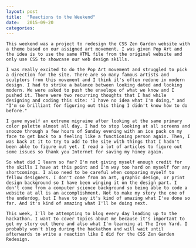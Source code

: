 ```yaml
---
layout: post
title:  "Reactions to the Weekend"
date:   2015-09-20
categories: 
---
```


    This weekend was a project to redesign the CSS Zen Garden website with a theme based on our assigned art movement. I was given Pop Art and the idea is to use the same HTML file from the original website and only use CSS to showcase our web design skills. 
    
    I was really excited to do the Pop Art movement and struggled to pick a direction for the site. There are so many famous artists and sculptors from this movement and I think it's often redone in modern design. I had to strike a balance between looking dated and looking modern. We were asked to push the envelope of what we know and I pushed it. There were two recurring thoughts that I had while designing and coding this site: 'I have no idea what I'm doing," and "I'm so brilliant for figuring out this thing I didn't know how to do before."
    
    I gave myself an extreme migraine after looking at the same primary color palette almost all day. I had to stop looking at all screens and snooze through a few hours of Sunday evening with an ice pack on my face to get back to a feeling like a functioning person again. Then, I was back at it to try to add to the site with things that I hadn't been able to figure out yet. I read a lot of articles to figure out some issues so thank you Internet for saving my hiney again. 
    
    So what did I learn so far? I'm not giving myself enough credit for the skills I have at this point and I'm way too hard on myself for any shortcomings. I also need to be careful when comparing myself to fellow designers. I don't come from an art, graphic design, or print design background so I have been winging it on the design part. I don't come from a computer science background so being able to code a website at all is an accomplishment. Not to make my story the one of the underdog, but I have to say it's kind of amazing what I've done so far. And it's kind of amazing what I'll be doing next.
    
    This week, I'll be attempting to blog every day leading up to the hackathon. I want to cover topics about me because it's important to get my story out there and also what I'm learning at The Iron Yard. I probably won't blog during the hackathon and will wait until afterwards to write a reaction like I did for the CSS Zen Garden Redesign.